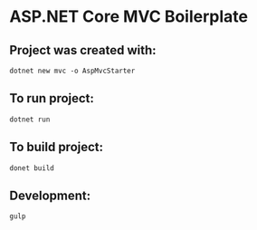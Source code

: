 # ASP.NET Core MVC Boilerplate

## Project was created with:
`dotnet new mvc -o AspMvcStarter`

## To run project:
`dotnet run`

## To build project:
`donet build`

## Development:
`gulp`

